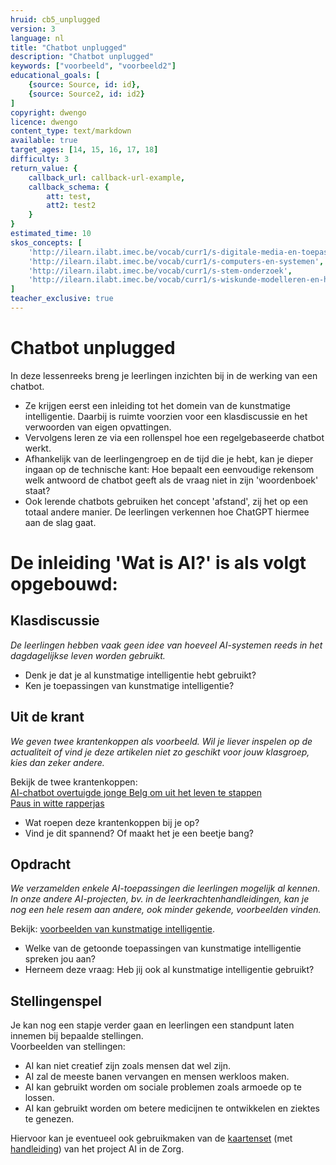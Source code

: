 ```yaml
---
hruid: cb5_unplugged
version: 3
language: nl
title: "Chatbot unplugged"
description: "Chatbot unplugged"
keywords: ["voorbeeld", "voorbeeld2"]
educational_goals: [
    {source: Source, id: id}, 
    {source: Source2, id: id2}
]
copyright: dwengo
licence: dwengo
content_type: text/markdown
available: true
target_ages: [14, 15, 16, 17, 18]
difficulty: 3
return_value: {
    callback_url: callback-url-example,
    callback_schema: {
        att: test,
        att2: test2
    }
}
estimated_time: 10
skos_concepts: [
    'http://ilearn.ilabt.imec.be/vocab/curr1/s-digitale-media-en-toepassingen', 
    'http://ilearn.ilabt.imec.be/vocab/curr1/s-computers-en-systemen', 
    'http://ilearn.ilabt.imec.be/vocab/curr1/s-stem-onderzoek', 
    'http://ilearn.ilabt.imec.be/vocab/curr1/s-wiskunde-modelleren-en-heuristiek'
]
teacher_exclusive: true
---
```


# Chatbot unplugged

In deze lessenreeks breng je leerlingen inzichten bij in de werking van een chatbot. <br>
* Ze krijgen eerst een inleiding tot het domein van de kunstmatige intelligentie. Daarbij is ruimte voorzien voor een klasdiscussie en het verwoorden van eigen opvattingen.  
* Vervolgens leren ze via een rollenspel hoe een regelgebaseerde chatbot werkt.
* Afhankelijk van de leerlingengroep en de tijd die je hebt, kan je dieper ingaan op de technische kant: Hoe bepaalt een eenvoudige rekensom welk antwoord de chatbot geeft als de vraag niet in zijn 'woordenboek' staat?
* Ook lerende chatbots gebruiken het concept 'afstand', zij het op een totaal andere manier. De leerlingen verkennen hoe ChatGPT hiermee aan de slag gaat.


# De inleiding 'Wat is AI?' is als volgt opgebouwd:

## Klasdiscussie

*De leerlingen hebben vaak geen idee van hoeveel AI-systemen reeds in het dagdagelijkse leven worden gebruikt.*  

* Denk je dat je al kunstmatige intelligentie hebt gebruikt?
* Ken je toepassingen van kunstmatige intelligentie?

## Uit de krant

*We geven twee krantenkoppen als voorbeeld. Wil je liever inspelen op de actualiteit of vind je deze artikelen niet zo geschikt voor jouw klasgroep, kies dan zeker andere.*

Bekijk de twee krantenkoppen:<br>
[AI-chatbot overtuigde jonge Belg om uit het leven te stappen](https://www.nieuwsblad.be/cnt/dmf20230328_99679587)<br>
[Paus in witte rapperjas](https://www.hln.be/het-leukste-van-het-web/paus-in-opvallende-witte-rapperjas-gaat-viraal-maar-is-de-foto-wel-echt~aa454b78/)<br>
* Wat roepen deze krantenkoppen bij je op? 
* Vind je dit spannend? Of maakt het je een beetje bang?

## Opdracht

*We verzamelden enkele AI-toepassingen die leerlingen mogelijk al kennen. In onze andere AI-projecten, bv. in de leerkrachtenhandleidingen, kan je nog een hele resem aan andere, ook minder gekende, voorbeelden vinden.*

Bekijk: [voorbeelden van kunstmatige intelligentie](https://dwengo.org/backend/api/learningObject/getWrapped?hruid=org-dwengo-jommeke-voorbeelden-ai-systemen&version=1&language=nl).

* Welke van de getoonde toepassingen van kunstmatige intelligentie spreken jou aan?
* Herneem deze vraag: Heb jij ook al kunstmatige intelligentie gebruikt?

## Stellingenspel

Je kan nog een stapje verder gaan en leerlingen een standpunt laten innemen bij bepaalde stellingen.<br>
Voorbeelden van stellingen:<br>
* AI kan niet creatief zijn zoals mensen dat wel zijn.
* AI zal de meeste banen vervangen en mensen werkloos maken.
* AI kan gebruikt worden om sociale problemen zoals armoede op te lossen.
* AI kan gebruikt worden om betere medicijnen te ontwikkelen en ziektes te genezen.

Hiervoor kan je eventueel ook gebruikmaken van de [kaartenset](https://dwengo.org/assets/files/care/Kaartset_AIIndeZorg_AIOpSchool_Dwengo.pdf) (met [handleiding](https://dwengo.org/assets/files/care/AIIndeZorgKaartenset_UitlegVoorLeerkracht.pdf)) van het project AI in de Zorg.
